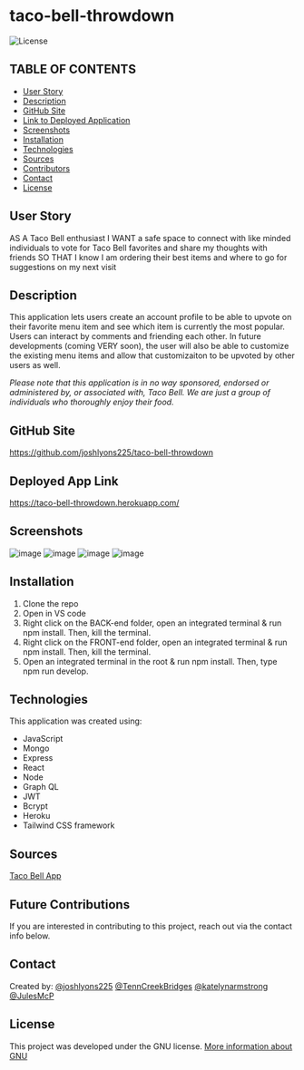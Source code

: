 # taco-bell-throwdown
![License](https://img.shields.io/badge/License-GNU-brightgreen)

## TABLE OF CONTENTS
* [User Story](#USERSTORY)
* [Description](#DESCRIPTION)
* [GitHub Site](#GITHUB)
* [Link to Deployed Application](#LINK)
* [Screenshots](#SCREENSHOTS)
* [Installation](#INSTALLATION)
* [Technologies](#TECHNOLOGIES)
* [Sources](#SOURCES)
* [Contributors](#CONTRIBUTORS)
* [Contact](#CONTACT)
* [License](#LICENSE)


## User Story
AS A Taco Bell enthusiast
I WANT a safe space to connect with like minded individuals to vote for Taco Bell favorites and share my thoughts with friends
SO THAT I know I am ordering their best items and where to go for suggestions on my next visit

## Description
This application lets users create an account profile to be able to upvote on their favorite menu item and see which item is currently the most popular. Users can interact by comments and friending each other. In future developments (coming VERY soon), the user will also be able to customize the existing menu items and allow that customizaiton to be upvoted by other users as well. 

*Please note that this application is in no way sponsored, endorsed or administered by, or associated with, Taco Bell. We are just a group of individuals who thoroughly enjoy their food.*

## GitHub Site
https://github.com/joshlyons225/taco-bell-throwdown

## Deployed App Link
https://taco-bell-throwdown.herokuapp.com/

## Screenshots
![image](https://user-images.githubusercontent.com/95149604/170357867-8630cd12-cae6-44cd-b62d-d282f132df13.png)
![image](https://user-images.githubusercontent.com/95149604/170357948-45b1f1be-209b-476b-a617-b559edaed6aa.png)
![image](https://user-images.githubusercontent.com/95149604/170358097-2092dcf3-5460-4b8a-a9f4-7f5eaf475c39.png)
![image](https://user-images.githubusercontent.com/95149604/170358424-9887d5e3-cfd7-4dd9-9aae-1a3be7261c14.png)

## Installation
1) Clone the repo  
2) Open in VS code
3) Right click on the BACK-end folder, open an integrated terminal & run npm install. Then, kill the terminal.
4) Right click on the FRONT-end folder, open an integrated terminal & run npm install. Then, kill the terminal.
5) Open an integrated terminal in the root & run npm install. Then, type npm run develop. 

## Technologies
This application was created using:  
* JavaScript  
* Mongo  
* Express  
* React  
* Node  
* Graph QL  
* JWT
* Bcrypt
* Heroku  
* Tailwind CSS framework  

## Sources
[Taco Bell App](https://www.tacobell.com/mobile-app)

## Future Contributions
If you are interested in contributing to this project, reach out via the contact info below.

## Contact
Created by:
 [@joshlyons225](https://github.com/joshlyons225) 
 [@TennCreekBridges](https://github.com/TennCreekBridges/)
 [@katelynarmstrong](https://github.com/katelynarmstrong)
 [@JulesMcP](https://github.com/JulesMcP)

## License
This project was developed under the GNU license.
[More information about GNU](https://opensource.org/licenses/GNU)
